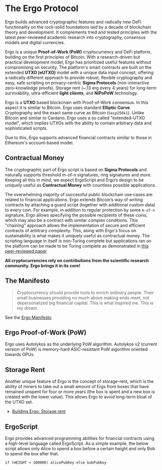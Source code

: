 # The Ergo Protocol

Ergo builds advanced cryptographic features and radically new DeFi functionality on the rock-solid foundations laid by a decade of blockchain theory and development. It complements tried and tested principles with the latest peer-reviewed academic research into cryptography, consensus models and digital currencies.

Ergo is a unique **Proof-of-Work (PoW)** cryptocurrency and DeFi platform, building on the first principles of Bitcoin. With a research-driven but practical development model, Ergo has prioritized useful features without compromising on security. The platform's smart contracts are built on the extended **UTXO (eUTXO)** model with a unique data input concept, offering a radically different approach to provide robust, flexible cryptography and easy, safe scripting on privacy-centric **Sigma Protocols** (non-interactive zero-knowledge proofs). Storage rent (~.13 erg every 4 years) for long-term survivability, ultra-efficient **light clients**, and **NiPoPoW** technology.

Ergo is a **UTXO** based blockchain with Proof-of-Work consensus. In this aspect it is similar to Bitcoin. Ergo uses standard **Elliptic Curve** Cryptography and the exact same curve as Bitcoin (`Secp256k1`). Unlike Bitcoin and similar to Cardano, Ergo uses a so called "extended-UTXO model", which implies UTXOs with the ability to contain arbitrary data and sophisticated scripts. 

Due to this, Ergo supports advanced financial contracts similar to those in Ethereum's account-based model.

## Contractual Money
The cryptographic part of Ergo script is based on **Sigma Protocols** and naturally supports threshold m-of-n signatures, ring signatures and more. Keeping all this in mind, we expect ErgoScript and Ergo’s design to be uniquely useful as **Contractual Money** with countless possible applications. 

The overwhelming majority of successful public blockchain use‐cases are related to financial applications. Ergo extends Bitcoin’s way of writing contracts by attaching a guard script (together with additional custom data) to every coin.  For example, in addition to regular protection by some `m‐of‐n` signature, Ergo allows specifying the possible recipients of these coins, which may also be a contract with similar complex conditions. This "chaining" approach allows the implementation of secure and efficient contracts of arbitrary complexity. This, along with Ergo's focus on sustainability is what makes it uniquely useful as contractual money. The scripting language in itself is non-Turing complete but applications ran on the platform can be made to be Turing complete as demonstrated in [this peer-reviewed paper](https://arxiv.org/pdf/1806.10116v1.pdf) 

**All cryptocurrencies rely on contributions from the scientific research community. Ergo brings it in its core!**


## The Manifesto                                                       
> Cryptocurrency should provide tools to enrich ordinary people. Their small businesses providing no much above making ends meet, not depersonalized big financial capital. This is what inspired me. This is my dream.

See the [Ergo Manifesto](https://ergoplatform.org/en/blog/2021-04-26-the-ergo-manifesto/)


## Ergo Proof-of-Work (PoW)
Ergo uses Autolykos as the underlying PoW algorithm. Autolykos v2 (current version of PoW) is memory-hard ASIC-resistant PoW algorithm oriented towards GPUs.

## Storage Rent
Another unique feature of Ergo is the concept of storage-rent, which is the ability of miners to take out a small amount of Ergs from boxes that have remained unspent for four or more years (the box is spent and a new box is created with the lower value). This allows Ergo to avoid long-term bloat of the UTXO set.

- [Building Ergo: Storage rent](https://ergoplatform.org/en/blog/2020_04_21_ergo_positioning/)

## ErgoScript
Ergo provides advanced programming abilities for financial contracts using a high-level language called ErgoScript. As a simple example, the below script allows only Alice to spend a box before a certain height and only Bob to spend the box after that.

`if (HEIGHT < 100000) alicePubKey else bobPubKey `


